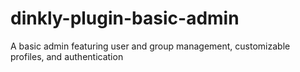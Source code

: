 # dinkly-plugin-basic-admin
A basic admin featuring user and group management, customizable profiles, and authentication
